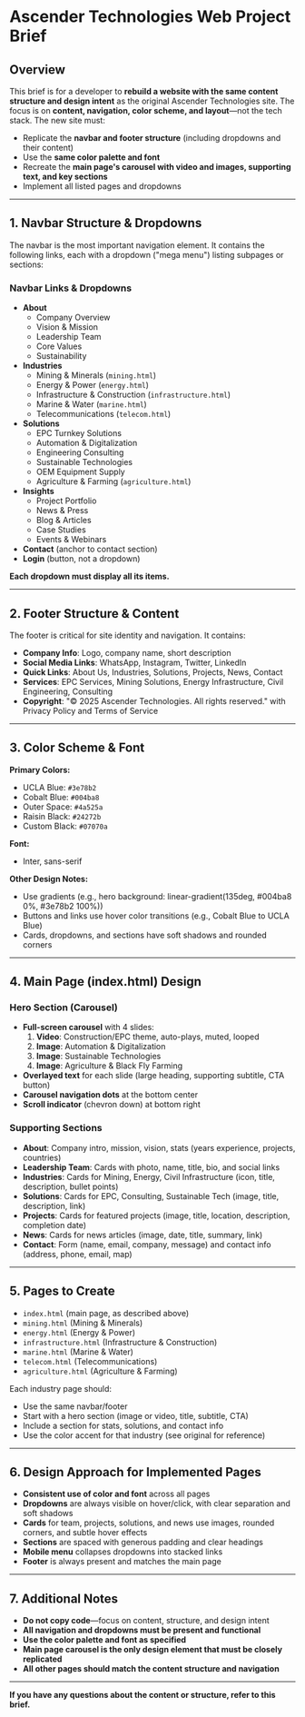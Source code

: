 # Ascender Technologies Web Project Brief

## Overview
This brief is for a developer to **rebuild a website with the same content structure and design intent** as the original Ascender Technologies site. The focus is on **content, navigation, color scheme, and layout**—not the tech stack. The new site must:
- Replicate the **navbar and footer structure** (including dropdowns and their content)
- Use the **same color palette and font**
- Recreate the **main page's carousel with video and images, supporting text, and key sections**
- Implement all listed pages and dropdowns

---

## 1. Navbar Structure & Dropdowns
The navbar is the most important navigation element. It contains the following links, each with a dropdown ("mega menu") listing subpages or sections:

### **Navbar Links & Dropdowns**
- **About**
  - Company Overview
  - Vision & Mission
  - Leadership Team
  - Core Values
  - Sustainability
- **Industries**
  - Mining & Minerals (`mining.html`)
  - Energy & Power (`energy.html`)
  - Infrastructure & Construction (`infrastructure.html`)
  - Marine & Water (`marine.html`)
  - Telecommunications (`telecom.html`)
- **Solutions**
  - EPC Turnkey Solutions
  - Automation & Digitalization
  - Engineering Consulting
  - Sustainable Technologies
  - OEM Equipment Supply
  - Agriculture & Farming (`agriculture.html`)
- **Insights**
  - Project Portfolio
  - News & Press
  - Blog & Articles
  - Case Studies
  - Events & Webinars
- **Contact** (anchor to contact section)
- **Login** (button, not a dropdown)

**Each dropdown must display all its items.**

---

## 2. Footer Structure & Content
The footer is critical for site identity and navigation. It contains:

- **Company Info**: Logo, company name, short description
- **Social Media Links**: WhatsApp, Instagram, Twitter, LinkedIn
- **Quick Links**: About Us, Industries, Solutions, Projects, News, Contact
- **Services**: EPC Services, Mining Solutions, Energy Infrastructure, Civil Engineering, Consulting
- **Copyright**: "© 2025 Ascender Technologies. All rights reserved." with Privacy Policy and Terms of Service

---

## 3. Color Scheme & Font
**Primary Colors:**
- UCLA Blue: `#3e78b2`
- Cobalt Blue: `#004ba8`
- Outer Space: `#4a525a`
- Raisin Black: `#24272b`
- Custom Black: `#07070a`

**Font:**
- Inter, sans-serif

**Other Design Notes:**
- Use gradients (e.g., hero background: linear-gradient(135deg, #004ba8 0%, #3e78b2 100%))
- Buttons and links use hover color transitions (e.g., Cobalt Blue to UCLA Blue)
- Cards, dropdowns, and sections have soft shadows and rounded corners

---

## 4. Main Page (index.html) Design
### **Hero Section (Carousel)**
- **Full-screen carousel** with 4 slides:
  1. **Video**: Construction/EPC theme, auto-plays, muted, looped
  2. **Image**: Automation & Digitalization
  3. **Image**: Sustainable Technologies
  4. **Image**: Agriculture & Black Fly Farming
- **Overlayed text** for each slide (large heading, supporting subtitle, CTA button)
- **Carousel navigation dots** at the bottom center
- **Scroll indicator** (chevron down) at bottom right

### **Supporting Sections**
- **About**: Company intro, mission, vision, stats (years experience, projects, countries)
- **Leadership Team**: Cards with photo, name, title, bio, and social links
- **Industries**: Cards for Mining, Energy, Civil Infrastructure (icon, title, description, bullet points)
- **Solutions**: Cards for EPC, Consulting, Sustainable Tech (image, title, description, link)
- **Projects**: Cards for featured projects (image, title, location, description, completion date)
- **News**: Cards for news articles (image, date, title, summary, link)
- **Contact**: Form (name, email, company, message) and contact info (address, phone, email, map)

---

## 5. Pages to Create
- `index.html` (main page, as described above)
- `mining.html` (Mining & Minerals)
- `energy.html` (Energy & Power)
- `infrastructure.html` (Infrastructure & Construction)
- `marine.html` (Marine & Water)
- `telecom.html` (Telecommunications)
- `agriculture.html` (Agriculture & Farming)

Each industry page should:
- Use the same navbar/footer
- Start with a hero section (image or video, title, subtitle, CTA)
- Include a section for stats, solutions, and contact info
- Use the color accent for that industry (see original for reference)

---

## 6. Design Approach for Implemented Pages
- **Consistent use of color and font** across all pages
- **Dropdowns** are always visible on hover/click, with clear separation and soft shadows
- **Cards** for team, projects, solutions, and news use images, rounded corners, and subtle hover effects
- **Sections** are spaced with generous padding and clear headings
- **Mobile menu** collapses dropdowns into stacked links
- **Footer** is always present and matches the main page

---

## 7. Additional Notes
- **Do not copy code**—focus on content, structure, and design intent
- **All navigation and dropdowns must be present and functional**
- **Use the color palette and font as specified**
- **Main page carousel is the only design element that must be closely replicated**
- **All other pages should match the content structure and navigation**

---

**If you have any questions about the content or structure, refer to this brief.** 